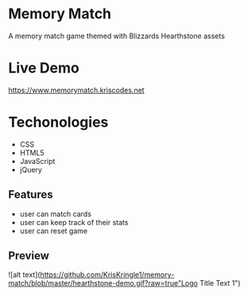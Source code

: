 # Memory Match


A memory match game themed with Blizzards Hearthstone assets

# Live Demo

https://www.memorymatch.kriscodes.net

# Techonologies

* CSS
* HTML5
* JavaScript 
* jQuery 

## Features

* user can match cards
* user can keep track of their stats
* user can reset game 




## Preview

![alt text](https://github.com/KrisKringle1/memory-match/blob/master/hearthstone-demo.gif?raw=true"Logo Title Text 1")


